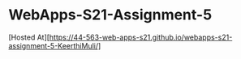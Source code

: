 # WebApps-S21-Assignment-5
[Hosted At][https://44-563-web-apps-s21.github.io/webapps-s21-assignment-5-KeerthiMuli/]